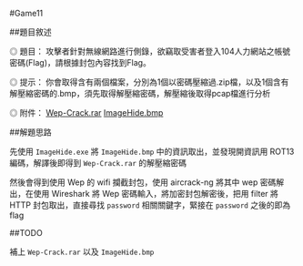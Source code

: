 #Game11

##題目敘述

◎ 題目：
攻擊者針對無線網路進行側錄，欲竊取受害者登入104人力網站之帳號密碼(Flag)，請根據封包內容找到Flag。

◎ 提示：
你會取得含有兩個檔案，分別為1個以密碼壓縮過.zip檔，以及1個含有解壓縮密碼的.bmp，須先取得解壓縮密碼，解壓縮後取得pcap檔進行分析

◎ 附件： [Wep-Crack.rar]() [ImageHide.bmp]()

##解題思路

先使用 `ImageHide.exe` 將 `ImageHide.bmp` 中的資訊取出，並發現開資訊用 ROT13 編碼，解譯後即得到 `Wep-Crack.rar` 的解壓縮密碼

然後會得到使用 Wep 的 wifi 攔截封包，使用 aircrack-ng 將其中 wep 密碼解出，在使用 Wireshark 將 Wep 密碼輸入，將加密封包解密後，把用 filter 將 HTTP 封包取出，直接尋找 `password` 相關關鍵字，緊接在 `password` 之後的即為 flag

##TODO

補上 `Wep-Crack.rar` 以及 `ImageHide.bmp`